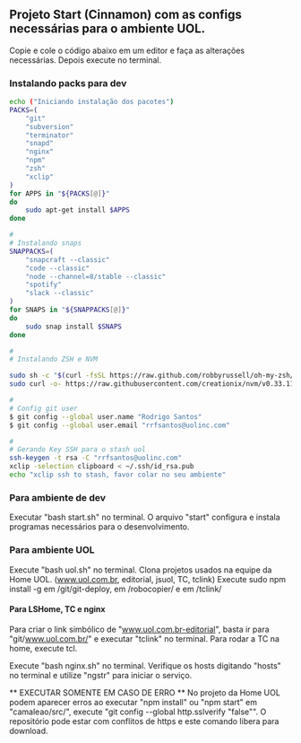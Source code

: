 ## Projeto Start (Cinnamon) com as configs necessárias para o ambiente UOL.

Copie e cole o código abaixo em um editor e faça as alterações necessárias. Depois execute no terminal.

### Instalando packs para dev
```sh
echo ("Iniciando instalação dos pacotes")
PACKS=( 
    "git"
    "subversion" 
    "terminator" 
    "snapd" 
    "nginx"
    "npm"
    "zsh"
    "xclip"
)
for APPS in "${PACKS[@]}"
do
    sudo apt-get install $APPS
done

#
# Instalando snaps
SNAPPACKS=( 
    "snapcraft --classic" 
    "code --classic" 
    "node --channel=8/stable --classic" 
    "spotify" 
    "slack --classic" 
)
for SNAPS in "${SNAPPACKS[@]}"
do
    sudo snap install $SNAPS
done

#
# Instalando ZSH e NVM

sudo sh -c "$(curl -fsSL https://raw.github.com/robbyrussell/oh-my-zsh/master/tools/install.sh)"
sudo curl -o- https://raw.githubusercontent.com/creationix/nvm/v0.33.11/install.sh | bash

#
# Config git user
$ git config --global user.name "Rodrigo Santos"
$ git config --global user.email "rrfsantos@uolinc.com"

#
# Gerando Key SSH para o stash uol
ssh-keygen -t rsa -C "rrfsantos@uolinc.com"
xclip -selection clipboard < ~/.ssh/id_rsa.pub
echo "xclip ssh to stash, favor colar no seu ambiente"
```

### Para ambiente de dev ###
Executar "bash start.sh" no terminal.
O arquivo "start" configura e instala programas necessários para o desenvolvimento. 

### Para ambiente UOL ###
Execute "bash uol.sh" no terminal.
Clona projetos usados na equipe da Home UOL. (www.uol.com.br, editorial, jsuol, TC, tclink)
Execute sudo npm install -g em /git/git-deploy, em /robocopier/ e em /tclink/

#### Para LSHome, TC e nginx ####
Para criar o link simbólico de "www.uol.com.br-editorial", basta ir para "git/www.uol.com.br/" e executar  "tclink"  no terminal.
Para rodar a TC na home, execute tcl.

Execute "bash nginx.sh" no terminal.
Verifique os hosts digitando "hosts" no terminal e utilize "ngstr" para iniciar o serviço.  

** EXECUTAR SOMENTE EM CASO DE ERRO **
No projeto da Home UOL podem aparecer erros ao executar "npm install" ou "npm start" em "camaleao/src/", execute "git config --global http.sslverify "false"". O repositório pode estar com conflitos de https e este comando libera para download.